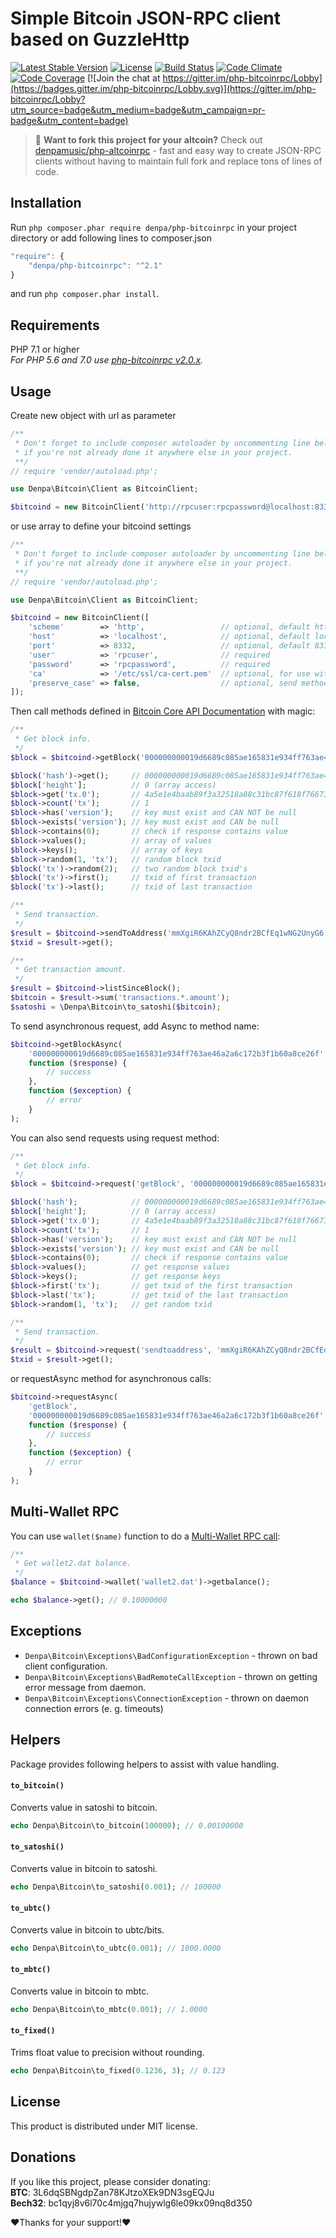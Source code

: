 # Simple Bitcoin JSON-RPC client based on GuzzleHttp

[![Latest Stable Version](https://poser.pugx.org/denpa/php-bitcoinrpc/v/stable)](https://packagist.org/packages/denpa/php-bitcoinrpc)
[![License](https://poser.pugx.org/denpa/php-bitcoinrpc/license)](https://packagist.org/packages/denpa/php-bitcoinrpc)
[![Build Status](https://travis-ci.org/denpamusic/php-bitcoinrpc.svg)](https://travis-ci.org/denpamusic/php-bitcoinrpc)
[![Code Climate](https://codeclimate.com/github/denpamusic/php-bitcoinrpc/badges/gpa.svg)](https://codeclimate.com/github/denpamusic/php-bitcoinrpc)
[![Code Coverage](https://codeclimate.com/github/denpamusic/php-bitcoinrpc/badges/coverage.svg)](https://codeclimate.com/github/denpamusic/php-bitcoinrpc/coverage)
[![Join the chat at https://gitter.im/php-bitcoinrpc/Lobby](https://badges.gitter.im/php-bitcoinrpc/Lobby.svg)](https://gitter.im/php-bitcoinrpc/Lobby?utm_source=badge&utm_medium=badge&utm_campaign=pr-badge&utm_content=badge)

> :bell: __Want to fork this project for your altcoin?__ Check out [denpamusic/php-altcoinrpc](https://github.com/denpamusic/php-altcoinrpc) - fast and easy way to create JSON-RPC clients without having to maintain full fork and replace tons of lines of code.

## Installation
Run ```php composer.phar require denpa/php-bitcoinrpc``` in your project directory or add following lines to composer.json
```javascript
"require": {
    "denpa/php-bitcoinrpc": "^2.1"
}
```
and run ```php composer.phar install```.

## Requirements
PHP 7.1 or higher  
_For PHP 5.6 and 7.0 use [php-bitcoinrpc v2.0.x](https://github.com/denpamusic/php-bitcoinrpc/tree/2.0.x)._

## Usage
Create new object with url as parameter
```php
/**
 * Don't forget to include composer autoloader by uncommenting line below
 * if you're not already done it anywhere else in your project.
 **/
// require 'vendor/autoload.php';

use Denpa\Bitcoin\Client as BitcoinClient;

$bitcoind = new BitcoinClient('http://rpcuser:rpcpassword@localhost:8332/');
```
or use array to define your bitcoind settings
```php
/**
 * Don't forget to include composer autoloader by uncommenting line below
 * if you're not already done it anywhere else in your project.
 **/
// require 'vendor/autoload.php';

use Denpa\Bitcoin\Client as BitcoinClient;

$bitcoind = new BitcoinClient([
    'scheme'        => 'http',                 // optional, default http
    'host'          => 'localhost',            // optional, default localhost
    'port'          => 8332,                   // optional, default 8332
    'user'          => 'rpcuser',              // required
    'password'      => 'rpcpassword',          // required
    'ca'            => '/etc/ssl/ca-cert.pem'  // optional, for use with https scheme
    'preserve_case' => false,                  // optional, send method names as defined instead of lowercasing them
]);
```
Then call methods defined in [Bitcoin Core API Documentation](https://bitcoin.org/en/developer-reference#bitcoin-core-apis) with magic:
```php
/**
 * Get block info.
 */
$block = $bitcoind->getBlock('000000000019d6689c085ae165831e934ff763ae46a2a6c172b3f1b60a8ce26f');

$block('hash')->get();     // 000000000019d6689c085ae165831e934ff763ae46a2a6c172b3f1b60a8ce26f
$block['height'];          // 0 (array access)
$block->get('tx.0');       // 4a5e1e4baab89f3a32518a88c31bc87f618f76673e2cc77ab2127b7afdeda33b
$block->count('tx');       // 1
$block->has('version');    // key must exist and CAN NOT be null
$block->exists('version'); // key must exist and CAN be null
$block->contains(0);       // check if response contains value
$block->values();          // array of values
$block->keys();            // array of keys
$block->random(1, 'tx');   // random block txid
$block('tx')->random(2);   // two random block txid's
$block('tx')->first();     // txid of first transaction
$block('tx')->last();      // txid of last transaction

/**
 * Send transaction.
 */
$result = $bitcoind->sendToAddress('mmXgiR6KAhZCyQ8ndr2BCfEq1wNG2UnyG6', 0.1);
$txid = $result->get();

/**
 * Get transaction amount.
 */
$result = $bitcoind->listSinceBlock();
$bitcoin = $result->sum('transactions.*.amount');
$satoshi = \Denpa\Bitcoin\to_satoshi($bitcoin);
```
To send asynchronous request, add Async to method name:
```php
$bitcoind->getBlockAsync(
    '000000000019d6689c085ae165831e934ff763ae46a2a6c172b3f1b60a8ce26f',
    function ($response) {
        // success
    },
    function ($exception) {
        // error
    }
);
```

You can also send requests using request method:
```php
/**
 * Get block info.
 */
$block = $bitcoind->request('getBlock', '000000000019d6689c085ae165831e934ff763ae46a2a6c172b3f1b60a8ce26f');

$block('hash');            // 000000000019d6689c085ae165831e934ff763ae46a2a6c172b3f1b60a8ce26f
$block['height'];          // 0 (array access)
$block->get('tx.0');       // 4a5e1e4baab89f3a32518a88c31bc87f618f76673e2cc77ab2127b7afdeda33b
$block->count('tx');       // 1
$block->has('version');    // key must exist and CAN NOT be null
$block->exists('version'); // key must exist and CAN be null
$block->contains(0);       // check if response contains value
$block->values();          // get response values
$block->keys();            // get response keys
$block->first('tx');       // get txid of the first transaction
$block->last('tx');        // get txid of the last transaction
$block->random(1, 'tx');   // get random txid

/**
 * Send transaction.
 */
$result = $bitcoind->request('sendtoaddress', 'mmXgiR6KAhZCyQ8ndr2BCfEq1wNG2UnyG6', 0.06);
$txid = $result->get();

```
or requestAsync method for asynchronous calls:
```php
$bitcoind->requestAsync(
    'getBlock',
    '000000000019d6689c085ae165831e934ff763ae46a2a6c172b3f1b60a8ce26f',
    function ($response) {
        // success
    },
    function ($exception) {
        // error
    }
);
```

## Multi-Wallet RPC
You can use `wallet($name)` function to do a [Multi-Wallet RPC call](https://en.bitcoin.it/wiki/API_reference_(JSON-RPC)#Multi-wallet_RPC_calls):
```php
/**
 * Get wallet2.dat balance.
 */
$balance = $bitcoind->wallet('wallet2.dat')->getbalance();

echo $balance->get(); // 0.10000000
```

## Exceptions
* `Denpa\Bitcoin\Exceptions\BadConfigurationException` - thrown on bad client configuration.
* `Denpa\Bitcoin\Exceptions\BadRemoteCallException` - thrown on getting error message from daemon.
* `Denpa\Bitcoin\Exceptions\ConnectionException` - thrown on daemon connection errors (e. g. timeouts)


## Helpers
Package provides following helpers to assist with value handling.
#### `to_bitcoin()`
Converts value in satoshi to bitcoin.
```php
echo Denpa\Bitcoin\to_bitcoin(100000); // 0.00100000
```
#### `to_satoshi()`
Converts value in bitcoin to satoshi.
```php
echo Denpa\Bitcoin\to_satoshi(0.001); // 100000
```
#### `to_ubtc()`
Converts value in bitcoin to ubtc/bits.
```php
echo Denpa\Bitcoin\to_ubtc(0.001); // 1000.0000
```
#### `to_mbtc()`
Converts value in bitcoin to mbtc.
```php
echo Denpa\Bitcoin\to_mbtc(0.001); // 1.0000
```
#### `to_fixed()`
Trims float value to precision without rounding.
```php
echo Denpa\Bitcoin\to_fixed(0.1236, 3); // 0.123
```

## License

This product is distributed under MIT license.

## Donations

If you like this project, please consider donating:<br>
**BTC**: 3L6dqSBNgdpZan78KJtzoXEk9DN3sgEQJu<br>
**Bech32**: bc1qyj8v6l70c4mjgq7hujywlg6le09kx09nq8d350

❤Thanks for your support!❤
